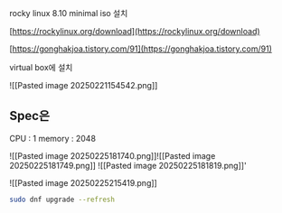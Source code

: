 rocky linux 8.10 minimal iso 설치

[https://rockylinux.org/download](https://rockylinux.org/download)

[https://gonghakjoa.tistory.com/91](https://gonghakjoa.tistory.com/91)


virtual box에 설치

![[Pasted image 20250221154542.png]]

## Spec은

CPU : 1
memory : 2048


![[Pasted image 20250225181740.png]]![[Pasted image 20250225181749.png]]
![[Pasted image 20250225181819.png]]'


![[Pasted image 20250225215419.png]]


```bash
sudo dnf upgrade --refresh
```


